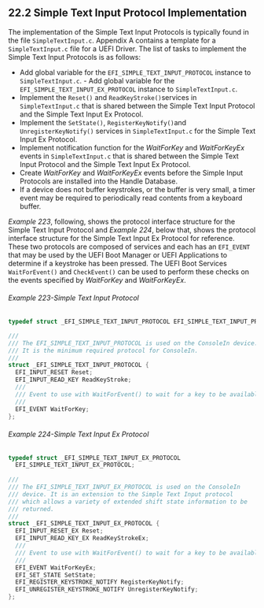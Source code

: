 <!--- @file
  22.2 Simple Text Input Protocol Implementation

  Copyright (c) 2012-2018, Intel Corporation. All rights reserved.<BR>

  Redistribution and use in source (original document form) and 'compiled'
  forms (converted to PDF, epub, HTML and other formats) with or without
  modification, are permitted provided that the following conditions are met:

  1) Redistributions of source code (original document form) must retain the
     above copyright notice, this list of conditions and the following
     disclaimer as the first lines of this file unmodified.

  2) Redistributions in compiled form (transformed to other DTDs, converted to
     PDF, epub, HTML and other formats) must reproduce the above copyright
     notice, this list of conditions and the following disclaimer in the
     documentation and/or other materials provided with the distribution.

  THIS DOCUMENTATION IS PROVIDED BY TIANOCORE PROJECT "AS IS" AND ANY EXPRESS OR
  IMPLIED WARRANTIES, INCLUDING, BUT NOT LIMITED TO, THE IMPLIED WARRANTIES OF
  MERCHANTABILITY AND FITNESS FOR A PARTICULAR PURPOSE ARE DISCLAIMED. IN NO
  EVENT SHALL TIANOCORE PROJECT  BE LIABLE FOR ANY DIRECT, INDIRECT, INCIDENTAL,
  SPECIAL, EXEMPLARY, OR CONSEQUENTIAL DAMAGES (INCLUDING, BUT NOT LIMITED TO,
  PROCUREMENT OF SUBSTITUTE GOODS OR SERVICES; LOSS OF USE, DATA, OR PROFITS;
  OR BUSINESS INTERRUPTION) HOWEVER CAUSED AND ON ANY THEORY OF LIABILITY,
  WHETHER IN CONTRACT, STRICT LIABILITY, OR TORT (INCLUDING NEGLIGENCE OR
  OTHERWISE) ARISING IN ANY WAY OUT OF THE USE OF THIS DOCUMENTATION, EVEN IF
  ADVISED OF THE POSSIBILITY OF SUCH DAMAGE.

-->

## 22.2 Simple Text Input Protocol Implementation

The implementation of the Simple Text Input Protocols is typically found in the
file `SimpleTextInput.c`. Appendix A contains a template for a `SimpleTextInput.c` file for a UEFI Driver. The list of tasks to implement the Simple Text Input Protocols is as follows:
* Add global variable for the `EFI_SIMPLE_TEXT_INPUT_PROTOCOL` instance to
  `SimpleTextInput.c`. - Add global variable for the
  `EFI_SIMPLE_TEXT_INPUT_EX_PROTOCOL` instance to `SimpleTextInput.c`.
* Implement the `Reset()` and `ReadKeyStroke()`services in `SimpleTextInput.c`
  that is shared between the Simple Text Input Protocol and the Simple Text
  Input Ex Protocol.
* Implement the `SetState()`, `RegisterKeyNotify()`and `UnregisterKeyNotify()`
  services in `SimpleTextInput.c` for the Simple Text Input Ex Protocol.
* Implement notification function for the _WaitForKey_ and _WaitForKeyEx_
  events in `SimpleTextInput.c` that is shared between the Simple Text Input
  Protocol and the Simple Text Input Ex Protocol.
* Create _WaitForKey_ and _WaitForKeyEx_ events before the Simple Input
  Protocols are installed into the Handle Database.
* If a device does not buffer keystrokes, or the buffer is very small, a timer
  event may be required to periodically read contents from a keyboard buffer.

_Example 223_, following, shows the protocol interface structure for the Simple
Text Input Protocol and _Example 224_, below that, shows the protocol interface
structure for the Simple Text Input Ex Protocol for reference. These two
protocols are composed of services and each has an `EFI_EVENT` that may be used
by the UEFI Boot Manager or UEFI Applications to determine if a keystroke has been pressed. The UEFI Boot
Services `WaitForEvent()` and `CheckEvent()` can be used to perform these
checks on the events specified by _WaitForKey_ and _WaitForKeyEx_.

###### Example 223-Simple Text Input Protocol

```c
typedef struct _EFI_SIMPLE_TEXT_INPUT_PROTOCOL EFI_SIMPLE_TEXT_INPUT_PROTOCOL;

///
/// The EFI_SIMPLE_TEXT_INPUT_PROTOCOL is used on the ConsoleIn device.
/// It is the minimum required protocol for ConsoleIn.
///
struct _EFI_SIMPLE_TEXT_INPUT_PROTOCOL {
  EFI_INPUT_RESET Reset;
  EFI_INPUT_READ_KEY ReadKeyStroke;
  ///
  /// Event to use with WaitForEvent() to wait for a key to be available
  ///
  EFI_EVENT WaitForKey;
};
```

###### Example 224-Simple Text Input Ex Protocol

```c
typedef struct _EFI_SIMPLE_TEXT_INPUT_EX_PROTOCOL
  EFI_SIMPLE_TEXT_INPUT_EX_PROTOCOL;
  
///
/// The EFI_SIMPLE_TEXT_INPUT_EX_PROTOCOL is used on the ConsoleIn
/// device. It is an extension to the Simple Text Input protocol
/// which allows a variety of extended shift state information to be
/// returned.
///
struct _EFI_SIMPLE_TEXT_INPUT_EX_PROTOCOL {
  EFI_INPUT_RESET_EX Reset;
  EFI_INPUT_READ_KEY_EX ReadKeyStrokeEx;
  ///
  /// Event to use with WaitForEvent() to wait for a key to be available.
  ///
  EFI_EVENT WaitForKeyEx;
  EFI_SET_STATE SetState;
  EFI_REGISTER_KEYSTROKE_NOTIFY RegisterKeyNotify;
  EFI_UNREGISTER_KEYSTROKE_NOTIFY UnregisterKeyNotify;
};
```
